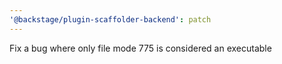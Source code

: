 ```yaml
---
'@backstage/plugin-scaffolder-backend': patch
---
```


Fix a bug where only file mode 775 is considered an executable
